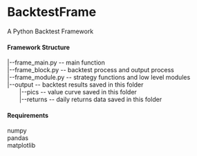 # BacktestFrame
A Python Backtest Framework

#### Framework Structure

|--frame_main.py	-- main function  
|--frame_block.py	-- backtest process and output process  
|--frame_module.py	-- strategy functions and low level modules  
|--output		-- backtest results saved in this folder  
&emsp;&emsp;|--pics  		-- value curve saved in this folder  
&emsp;&emsp;|--returns		-- daily returns data saved in this folder

#### Requirements
numpy  
pandas  
matplotlib  
